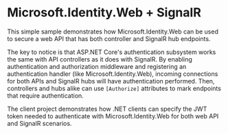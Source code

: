 # Microsoft.Identity.Web + SignalR

This simple sample demonstrates how Microsoft.Identity.Web can be used to
secure a web API that has both controller and SignalR hub endpoints.

The key to notice is that ASP.NET Core's authentication subsystem works
the same with API controllers as it does with SignalR. By enabling
authentication and authorization middleware and registering an authentication
handler (like Microsoft.Identity.Web), incoming connections for both APIs and
SignalR hubs will have authentication performed. Then, controllers and hubs
alike can use `[Authorize]` attributes to mark endpoints that require
authentication.

The client project demonstrates how .NET clients can specify the JWT token
needed to authenticate with Microsoft.Identity.Web for both web API and
SignalR scenarios.
